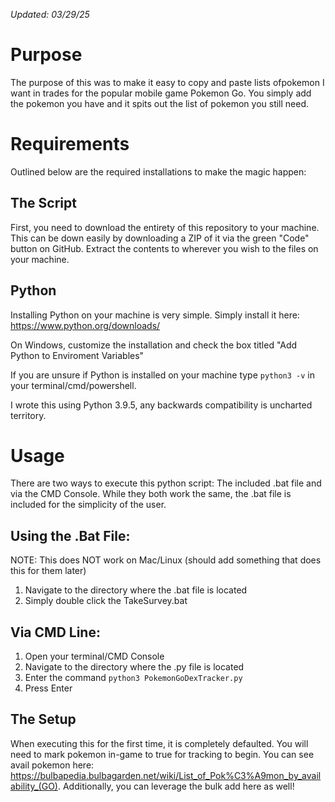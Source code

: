*Updated: 03/29/25*

# Purpose

The purpose of this was to make it easy to copy and paste lists ofpokemon I want in trades for the popular mobile game Pokemon Go. You simply add the pokemon you have and it spits out the list of pokemon you still need. 

# Requirements

Outlined below are the required installations to make the magic happen:
## The Script
First, you need to download the entirety of this repository to your machine. This can be down easily by downloading a ZIP of it via the green "Code" button on GitHub. Extract the contents to wherever you wish to the files on your machine.

## Python
Installing Python on your machine is very simple. Simply install it here: https://www.python.org/downloads/ 

On Windows, customize the installation and check the box titled "Add Python to Enviroment Variables"

If you are unsure if Python is installed on your machine type ```python3 -v``` in your terminal/cmd/powershell. 

I wrote this using Python 3.9.5, any backwards compatibility is uncharted territory.

# Usage

There are two ways to execute this python script: The included .bat file and via the CMD Console. While they both work the same, the .bat file is included for the simplicity of the user.

## Using the .Bat File:
NOTE: This does NOT work on Mac/Linux (should add something that does this for them later)
 1. Navigate to the directory where the .bat file is located
 2. Simply double click the TakeSurvey.bat
 
## Via CMD Line:
1. Open your terminal/CMD Console
2. Navigate to the directory where the .py file is located
3. Enter the command 
```python3 PokemonGoDexTracker.py```
4. Press Enter

## The Setup

When executing this for the first time, it is completely defaulted. You will need to mark pokemon in-game to true for tracking to begin. You can see avail pokemon here: https://bulbapedia.bulbagarden.net/wiki/List_of_Pok%C3%A9mon_by_availability_(GO). Additionally, you can leverage the bulk add here as well!